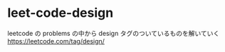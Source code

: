 # leet-code-design

leetcode の problems の中から design タグのついているものを解いていく
https://leetcode.com/tag/design/
